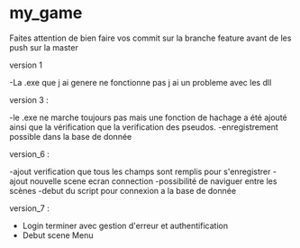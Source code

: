 # my_game

Faites attention de bien faire vos commit sur la branche feature avant de les push sur la master

version 1

-La .exe que j ai genere ne fonctionne pas j ai un probleme avec les dll

version 3 :

-le .exe ne marche toujours pas mais une fonction de hachage a été ajouté ainsi que la vérification que la verification des pseudos.
-enregistrement possible dans la base de donnée

version_6 :

-ajout verification que tous les champs sont remplis pour s'enregistrer
-ajout nouvelle scene ecran connection
-possibilité de naviguer entre les scènes
-debut du script pour connexion a la base de donnée

version_7 :
- Login terminer avec gestion d'erreur et authentification
- Debut scene Menu



